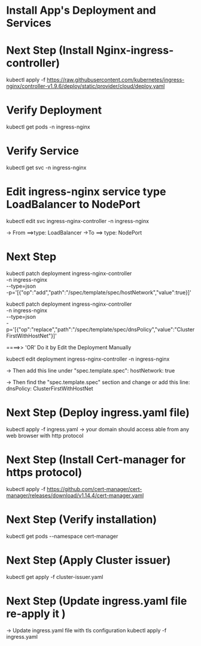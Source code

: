 # Install App's Deployment and Services
# Next Step (Install Nginx-ingress-controller)
 kubectl apply -f https://raw.githubusercontent.com/kubernetes/ingress-nginx/controller-v1.9.6/deploy/static/provider/cloud/deploy.yaml
# Verify Deployment
kubectl get pods -n ingress-nginx
# Verify Service
kubectl get svc -n ingress-nginx
# Edit ingress-nginx service type LoadBalancer to NodePort
kubectl edit svc ingress-nginx-controller -n ingress-nginx

-> From
 ==>type: LoadBalancer
 ->To
 ==> type: NodePort
# Next Step 
kubectl patch deployment ingress-nginx-controller \
  -n ingress-nginx \
  --type=json \
  -p='[{"op":"add","path":"/spec/template/spec/hostNetwork","value":true}]'

kubectl patch deployment ingress-nginx-controller \
  -n ingress-nginx \
  --type=json \
  -p='[{"op":"replace","path":"/spec/template/spec/dnsPolicy","value":"ClusterFirstWithHostNet"}]'

====>> 'OR' Do it by Edit the Deployment Manually

kubectl edit deployment ingress-nginx-controller -n ingress-nginx

-> Then add this line under "spec.template.spec":
 hostNetwork: true

-> Then find the "spec.template.spec" section and change or add this line:
 dnsPolicy: ClusterFirstWithHostNet

  # Next Step (Deploy ingress.yaml file)
  kubectl apply -f ingress.yaml
  -> your domain should access able from any web browser with http protocol  

  # Next Step (Install Cert-manager for https protocol)
  
  kubectl apply -f https://github.com/cert-manager/cert-manager/releases/download/v1.14.4/cert-manager.yaml


# Next Step (Verify installation)
kubectl get pods --namespace cert-manager

# Next Step (Apply Cluster issuer)
kubectl get apply -f cluster-issuer.yaml

# Next Step (Update ingress.yaml file re-apply it )
-> Update ingress.yaml file with tls configuration
kubectl apply -f ingress.yaml
